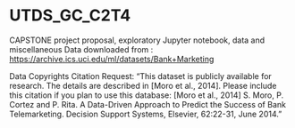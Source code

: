 # UTDS_GC_C2T4
CAPSTONE project proposal, exploratory Jupyter notebook, data and miscellaneous
Data downloaded from : https://archive.ics.uci.edu/ml/datasets/Bank+Marketing

Data Copyrights
Citation Request:
“This dataset is publicly available for research. The details are described in [Moro et al., 2014]. Please include this citation if you plan to use this database:
[Moro et al., 2014] S. Moro, P. Cortez and P. Rita. A Data-Driven Approach to Predict the Success of Bank Telemarketing. Decision Support Systems, Elsevier, 62:22-31, June 2014.”
